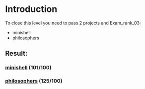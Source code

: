 # Introduction
To close this level you need to pass 2 projects and Exam_rank_03:
* minishell
* philosophers

## Result:
### [minishell](./minishell) (101/100)
### [philosophers](./philo) (125/100)
